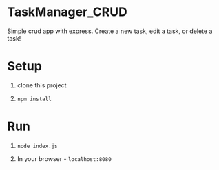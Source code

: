 # TaskManager_CRUD

Simple crud app with express. Create a new task, edit a task, or delete a task!

# Setup

1. clone this project

2. ```
   npm install
   ```

# Run

1. ```
   node index.js
   ```

2. In your browser - `localhost:8080`
